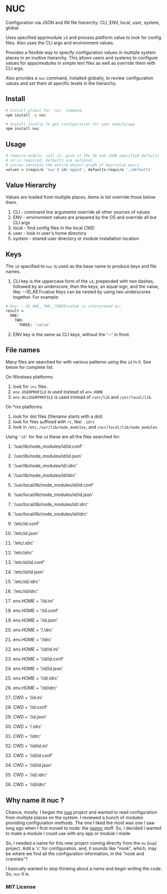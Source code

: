 # NUC

Configuration via JSON and INI file hierarchy: CLI, ENV, local, user, system, global.

Uses specified app/module `id` and process.platform value to look for config files.
Also uses the CLI args and environment values.

Provides a flexible way to specify configuration values in multiple system places
in an inuitive hierarchy. This allows users and systems to configure values for
apps/modules in simple text files as well as override them with CLI args.

Also provides a `nuc` command, installed globally, to review configuration values
and set them at specific levels in the hierarchy.

## Install

```sh
# Install global for `nuc` command.
npm install -g nuc

# Install locally to get configuration for your module/app
npm install nuc
```

## Usage

```coffeescript
# require module, call it, give it the ID and JSON specified defaults
# id is required, defaults are optional.
# values contains the entire object graph of key/value pairs
values = (require 'nuc') id:'appid', defaults:require './defaults'
```

## Value Hierarchy

Values are loaded from multiple places. Items in list override those below them.

1. CLI  - command line arguments override all other sources of values
2. ENV  - environment values are prepared by the OS and override all but CLI args
3. local - find config files in the local CWD
4. user - look in user's home directory
5. system - shared user directory or module installation location


## Keys

The `id` specified to `nuc` is used as the base name to produce keys and file names.

1. CLI key is the uppercase form of the `id`, prepended with two dashes, followed by an underscore, then the keys, an equal sign, and the value, like:
    --ID_KEY=value
Keys can be nested by using two underscores together. For example:
```coffeescript
# key: --ID_ONE__TWO__THREE=value is interpreted as:
result =
  ONE:
    TWO:
      THREE: 'value'
```

2. ENV key is the same as CLI keys, without the '--' in front.

## File names

Many files are searched for with various patterns using the `id` in it. See below for complete list.

On Windows platforms:
1. look for `ini` files.
2. `env.USERPROFILE` is used instead of `env.HOME`
3. `env.ALLUSERPROFILE` is used instead of `/usr/lib` and `/usr/local/lib`.

On *nix platforms:
1. look for dot files (filename starts with a dot)
2. look for files suffixed with `rc`, like: `.idrc`
3. look in `/etc`, `/usr/lib/node_modules`, and `/usr/local/lib/node_modules`

Using `'id'` for the `id` these are all the files searched for:

1. '/usr/lib/node_modules/id/id.conf'
2. '/usr/lib/node_modules/id/id.json'
3. '/usr/lib/node_modules/id/.idrc'
4. '/usr/lib/node_modules/id/idrc'

5. '/usr/local/lib/node_modules/id/id.conf'
6. '/usr/local/lib/node_modules/id/id.json'
7. '/usr/local/lib/node_modules/id/.idrc'
8. '/usr/local/lib/node_modules/id/idrc'

9. '/etc/id.conf'
10. '/etc/id.json'
11. '/etc/.idrc'
12. '/etc/idrc'

13. '/etc/id/id.conf'
14. '/etc/id/id.json'
15. '/etc/id/.idrc'
16. '/etc/id/idrc'

17. env.HOME + '/id.ini'
18. env.HOME + '/id.conf'
19. env.HOME + '/id.json'
20. env.HOME + '/.idrc'
21. env.HOME + '/idrc'

22. env.HOME + '/id/id.ini'
23. env.HOME + '/id/id.conf'
24. env.HOME + '/id/id.json'
25. env.HOME + '/id/.idrc'
26. env.HOME + '/id/idrc'

27. CWD + '/id.ini'
28. CWD + '/id.conf'
29. CWD + '/id.json'
30. CWD + '/.idrc'
31. CWD + '/idrc'

32. CWD + '/id/id.ini'
33. CWD + '/id/id.conf'
34. CWD + '/id/id.json'
35. CWD + '/id/.idrc'
36. CWD + '/id/idrc'


## Why name it nuc ?

Chance, mostly. I began the [nup](https://github.com/elidoran/node-nu) project and wanted to read configuration from multiple
places on the system. I reviewed a bunch of modules providing configuration methods.
The one I liked the most was one I saw long ago when I first moved to node: the [npmrc](https://docs.npmjs.com/files/npmrc) stuff.
So, I decided I wanted to make a module I could use with any app or module I made.

So, I needed a name for this new project coming directly from the `nu` (`nup`) project. Add a 'c' for configuration, and, it
sounds like "nook", which, may be where we find all the configuration information, in the "nook and crannies"?

I basically wanted to stop thinking about a name and begin writing the code. So, `nuc` it is.

### MIT License
